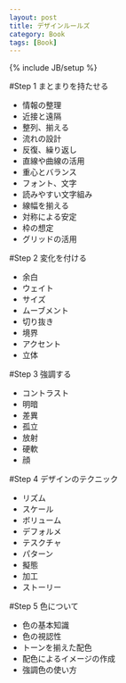 ```yaml
---
layout: post
title: デザインルールズ
category: Book
tags: [Book]
---
```

{% include JB/setup %}

#Step 1 まとまりを持たせる

- 情報の整理
- 近接と遠隔
- 整列、揃える
- 流れの設計
- 反復、繰り返し
- 直線や曲線の活用
- 重心とバランス
- フォント、文字
- 読みやすい文字組み
- 線幅を揃える
- 対称による安定
- 枠の想定
- グリッドの活用

#Step 2 変化を付ける
+ 余白
+ ウェイト
+ サイズ
+ ムーブメント
+ 切り抜き
+ 境界
+ アクセント
+ 立体

#Step 3 強調する
+ コントラスト
+ 明暗
+ 差異
+ 孤立
+ 放射
+ 硬軟
+ 顔

#Step 4 デザインのテクニック
+ リズム
+ スケール
+ ボリューム
+ デフォルメ
+ テスクチャ
+ パターン
+ 擬態
+ 加工
+ ストーリー

#Step 5 色について
+ 色の基本知識
+ 色の視認性
+ トーンを揃えた配色
+ 配色によるイメージの作成
+ 強調色の使い方
